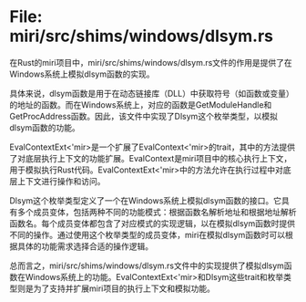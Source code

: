 # File: miri/src/shims/windows/dlsym.rs

在Rust的miri项目中，miri/src/shims/windows/dlsym.rs文件的作用是提供了在Windows系统上模拟dlsym函数的实现。

具体来说，dlsym函数是用于在动态链接库（DLL）中获取符号（如函数或变量）的地址的函数。而在Windows系统上，对应的函数是GetModuleHandle和GetProcAddress函数。因此，该文件中实现了Dlsym这个枚举类型，以模拟dlsym函数的功能。

EvalContextExt<'mir>是一个扩展了EvalContext<'mir>的trait，其中的方法提供了对底层执行上下文的功能扩展。EvalContext是miri项目中的核心执行上下文，用于模拟执行Rust代码。EvalContextExt<'mir>中的方法允许在执行过程中对底层上下文进行操作和访问。

Dlsym这个枚举类型定义了一个在Windows系统上模拟dlsym函数的接口。它具有多个成员变体，包括两种不同的功能模式：根据函数名解析地址和根据地址解析函数名。每个成员变体都包含了对应模式的实现逻辑，以在模拟dlsym函数时提供不同的操作。通过使用这个枚举类型的成员变体，miri在模拟dlsym函数时可以根据具体的功能需求选择合适的操作逻辑。

总而言之，miri/src/shims/windows/dlsym.rs文件中的实现提供了模拟dlsym函数在Windows系统上的功能。EvalContextExt<'mir>和Dlsym这些trait和枚举类型则是为了支持并扩展miri项目的执行上下文和模拟功能。

